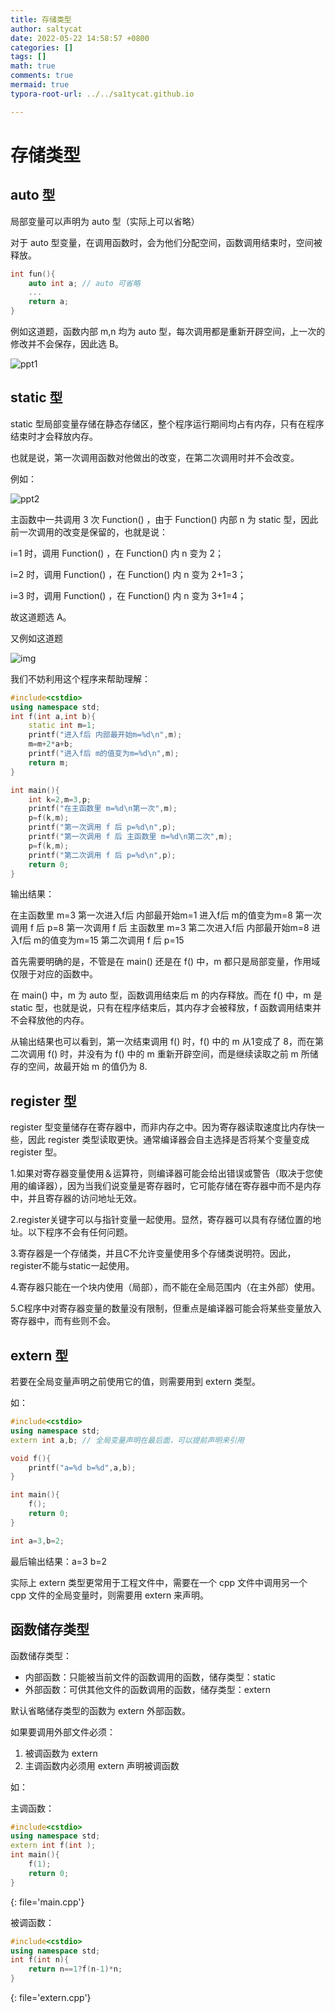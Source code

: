 ```yaml
---
title: 存储类型
author: saltycat
date: 2022-05-22 14:58:57 +0800
categories: []
tags: []
math: true
comments: true
mermaid: true
typora-root-url: ../../sa1tycat.github.io

---
```




# 存储类型



## auto 型

局部变量可以声明为 auto 型（实际上可以省略）

对于 auto 型变量，在调用函数时，会为他们分配空间，函数调用结束时，空间被释放。

``` c++
int fun(){
    auto int a; // auto 可省略
    ...
    return a;
}
```

例如这道题，函数内部 m,n 均为 auto 型，每次调用都是重新开辟空间，上一次的修改并不会保存，因此选 B。

![ppt1](/assets/blog_res/2022-05-22-storage-class.assets/cover346_20220520100326.jpg)

## static 型

static 型局部变量存储在静态存储区，整个程序运行期间均占有内存，只有在程序结束时才会释放内存。

也就是说，第一次调用函数对他做出的改变，在第二次调用时并不会改变。

例如：

![ppt2](/assets/blog_res/2022-05-22-storage-class.assets/cover345_20220520100326.jpg)

主函数中一共调用 3 次 Function() ，由于 Function() 内部 n 为 static 型，因此前一次调用的改变是保留的，也就是说：

i=1 时，调用 Function() ，在 Function() 内 n 变为 2；

i=2 时，调用 Function() ，在 Function() 内 n 变为 2+1=3；

i=3 时，调用 Function() ，在 Function() 内 n 变为 3+1=4；

故这道题选 A。

又例如这道题

![img](/assets/blog_res/2022-05-22-storage-class.assets/slide_9_3_20220520114146.png)

我们不妨利用这个程序来帮助理解：

```c++
#include<cstdio>
using namespace std;
int f(int a,int b){
    static int m=1;
    printf("进入f后 内部最开始m=%d\n",m);
    m=m+2*a+b;
    printf("进入f后 m的值变为m=%d\n",m);
    return m;
}

int main(){
    int k=2,m=3,p;
    printf("在主函数里 m=%d\n第一次",m);
    p=f(k,m);
    printf("第一次调用 f 后 p=%d\n",p);
    printf("第一次调用 f 后 主函数里 m=%d\n第二次",m);
    p=f(k,m);
    printf("第二次调用 f 后 p=%d\n",p);
    return 0;
}
```

输出结果：

在主函数里 m=3
第一次进入f后 内部最开始m=1
进入f后 m的值变为m=8
第一次调用 f 后 p=8
第一次调用 f 后 主函数里 m=3
第二次进入f后 内部最开始m=8
进入f后 m的值变为m=15
第二次调用 f 后 p=15

首先需要明确的是，不管是在 main() 还是在 f() 中，m 都只是局部变量，作用域仅限于对应的函数中。

在 main() 中，m 为 auto 型，函数调用结束后 m 的内存释放。而在 f() 中，m 是 static 型，也就是说，只有在程序结束后，其内存才会被释放，f 函数调用结束并不会释放他的内存。

从输出结果也可以看到，第一次结束调用 f() 时，f() 中的 m 从1变成了 8，而在第二次调用 f() 时，并没有为 f() 中的 m 重新开辟空间，而是继续读取之前 m 所储存的空间，故最开始 m 的值仍为 8.

## register 型

register 型变量储存在寄存器中，而非内存之中。因为寄存器读取速度比内存快一些，因此 register 类型读取更快。通常编译器会自主选择是否将某个变量变成 register 型。

1.如果对寄存器变量使用＆运算符，则编译器可能会给出错误或警告（取决于您使用的编译器），因为当我们说变量是寄存器时，它可能存储在寄存器中而不是内存中，并且寄存器的访问地址无效。

2.register关键字可以与指针变量一起使用。显然，寄存器可以具有存储位置的地址。以下程序不会有任何问题。

3.寄存器是一个存储类，并且C不允许变量使用多个存储类说明符。因此，register不能与static一起使用。

4.寄存器只能在一个块内使用（局部），而不能在全局范围内（在主外部）使用。

5.C程序中对寄存器变量的数量没有限制，但重点是编译器可能会将某些变量放入寄存器中，而有些则不会。

## extern 型

若要在全局变量声明之前使用它的值，则需要用到 extern 类型。

如：

``` c++
#include<cstdio>
using namespace std;
extern int a,b; // 全局变量声明在最后面，可以提前声明来引用

void f(){
    printf("a=%d b=%d",a,b);
}

int main(){
    f();
    return 0;
}

int a=3,b=2;
```

最后输出结果：a=3 b=2

实际上 extern 类型更常用于工程文件中，需要在一个 cpp 文件中调用另一个 cpp 文件的全局变量时，则需要用 extern 来声明。

## 函数储存类型

函数储存类型：

- 内部函数：只能被当前文件的函数调用的函数，储存类型：static
- 外部函数：可供其他文件的函数调用的函数，储存类型：extern

默认省略储存类型的函数为 extern 外部函数。

如果要调用外部文件必须：

1. 被调函数为 extern
2. 主调函数内必须用 extern 声明被调函数

如：

主调函数：

``` c++
#include<cstdio>
using namespace std;
extern int f(int );
int main(){
    f(1);
    return 0;
}
```

{: file='main.cpp'}

被调函数：

``` c++
#include<cstdio>
using namespace std;
int f(int n){
    return n==1?f(n-1)*n;
}
```

{: file='extern.cpp'}

